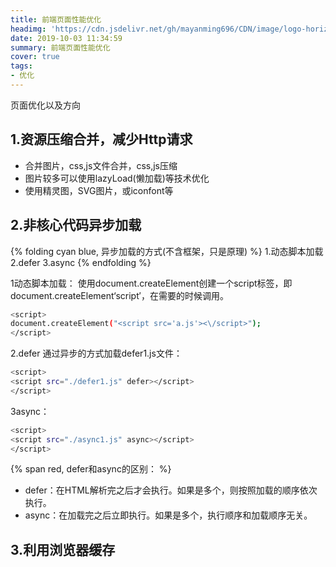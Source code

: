 ```yaml
---
title: 前端页面性能优化
headimg: 'https://cdn.jsdelivr.net/gh/mayanming696/CDN/image/logo-horizontal.svg'
date: 2019-10-03 11:34:59
summary: 前端页面性能优化
cover: true
tags:
- 优化
---
```


页面优化以及方向

<!-- more -->

## 1.资源压缩合并，减少Http请求
- 合并图片，css,js文件合并，css,js压缩
- 图片较多可以使用lazyLoad(懒加载)等技术优化
- 使用精灵图，SVG图片，或iconfont等

## 2.非核心代码异步加载

{% folding cyan blue, 异步加载的方式(不含框架，只是原理) %}
1.动态脚本加载
2.defer
3.async
{% endfolding %}

1动态脚本加载：
使用document.createElement创建一个script标签，即document.createElement‘script′，在需要的时候调用。

``` bash
<script>
document.createElement("<script src='a.js'><\/script>");
</script>
``` 

2.defer
通过异步的方式加载defer1.js文件：

``` bash
<script>
<script src="./defer1.js" defer></script>
</script>
``` 

3async：

``` bash
<script>
<script src="./async1.js" async></script>
</script>
``` 

{% span red, defer和async的区别： %}
- defer：在HTML解析完之后才会执行。如果是多个，则按照加载的顺序依次执行。
- async：在加载完之后立即执行。如果是多个，执行顺序和加载顺序无关。

## 3.利用浏览器缓存